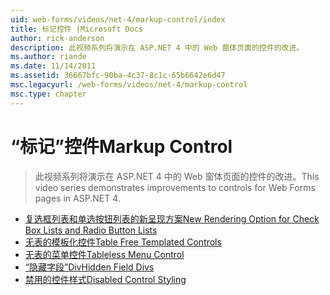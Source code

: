 ```yaml
---
uid: web-forms/videos/net-4/markup-control/index
title: 标记控件 |Microsoft Docs
author: rick-anderson
description: 此视频系列将演示在 ASP.NET 4 中的 Web 窗体页面的控件的改进。
ms.author: riande
ms.date: 11/14/2011
ms.assetid: 36667bfc-90ba-4c37-8c1c-65b6642e6d47
msc.legacyurl: /web-forms/videos/net-4/markup-control
msc.type: chapter
---
```

<a name="markup-control"></a><span data-ttu-id="01dfe-103">“标记”控件</span><span class="sxs-lookup"><span data-stu-id="01dfe-103">Markup Control</span></span>
====================
> <span data-ttu-id="01dfe-104">此视频系列将演示在 ASP.NET 4 中的 Web 窗体页面的控件的改进。</span><span class="sxs-lookup"><span data-stu-id="01dfe-104">This video series demonstrates improvements to controls for Web Forms pages in ASP.NET 4.</span></span>


- [<span data-ttu-id="01dfe-105">复选框列表和单选按钮列表的新呈现方案</span><span class="sxs-lookup"><span data-stu-id="01dfe-105">New Rendering Option for Check Box Lists and Radio Button Lists</span></span>](aspnet-4-quick-hit-new-rendering-option-for-check-box-lists-and-radio-button-lists.md)
- [<span data-ttu-id="01dfe-106">无表的模板化控件</span><span class="sxs-lookup"><span data-stu-id="01dfe-106">Table Free Templated Controls</span></span>](aspnet-4-quick-hit-table-free-templated-controls.md)
- [<span data-ttu-id="01dfe-107">无表的菜单控件</span><span class="sxs-lookup"><span data-stu-id="01dfe-107">Tableless Menu Control</span></span>](aspnet-4-quick-hit-tableless-menu-control.md)
- [<span data-ttu-id="01dfe-108">“隐藏字段”Div</span><span class="sxs-lookup"><span data-stu-id="01dfe-108">Hidden Field Divs</span></span>](aspnet-4-quick-hit-hidden-field-divs.md)
- [<span data-ttu-id="01dfe-109">禁用的控件样式</span><span class="sxs-lookup"><span data-stu-id="01dfe-109">Disabled Control Styling</span></span>](aspnet-4-quick-hit-disabled-control-styling.md)
